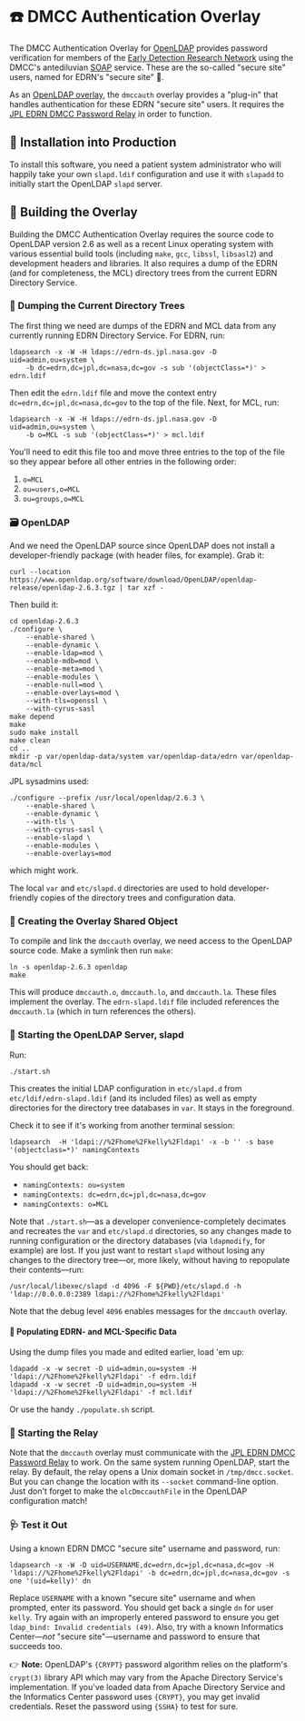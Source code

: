 # ☎️ DMCC Authentication Overlay

The DMCC Authentication Overlay for [OpenLDAP](https://www.openldap.org/) provides password verification for members of the [Early Detection Research Network](https://edrn.nci.nih.gov/) using the DMCC's antediluvian [SOAP](https://www.infoq.com/articles/rest-soap/) service. These are the so-called "secure site" users, named for EDRN's "secure site" 🤭.

As an [OpenLDAP overlay](https://www.openldap.org/doc/admin26/overlays.html), the `dmccauth` overlay provides a "plug-in" that handles authentication for these EDRN "secure site" users. It requires the [JPL EDRN DMCC Password Relay](https://github.com/EDRN/jpl.edrn.dmcc.passwordrelay) in order to function.


## 💽 Installation into Production

To install this software, you need a patient system administrator who will happily take your own `slapd.ldif` configuration and use it with `slapadd` to initially start the OpenLDAP `slapd` server.


## 🧱 Building the Overlay

Building the DMCC Authentication Overlay requires the source code to OpenLDAP version 2.6 as well as a recent Linux operating system with various essential build tools (including `make`, `gcc`, `libssl`, `libsasl2`) and development headers and libraries. It also requires a dump of the EDRN (and for completeness, the MCL) directory trees from the current EDRN Directory Service.


### 💩 Dumping the Current Directory Trees

The first thing we need are dumps of the EDRN and MCL data from any currently running EDRN Directory Service. For EDRN, run:

    ldapsearch -x -W -H ldaps://edrn-ds.jpl.nasa.gov -D uid=admin,ou=system \
        -b dc=edrn,dc=jpl,dc=nasa,dc=gov -s sub '(objectClass=*)' > edrn.ldif

Then edit the `edrn.ldif` file and move the context entry `dc=edrn,dc=jpl,dc=nasa,dc=gov` to the top of the file. Next, for MCL, run:

    ldapsearch -x -W -H ldaps://edrn-ds.jpl.nasa.gov -D uid=admin,ou=system \
        -b o=MCL -s sub '(objectClass=*)' > mcl.ldif

You'll need to edit this file too and move three entries to the top of the file so they appear before all other entries in the following order:

1. `o=MCL`
2. `ou=users,o=MCL`
3. `ou=groups,o=MCL`


### 🗃 OpenLDAP

And we need the OpenLDAP source since OpenLDAP does not install a developer-friendly package (with header files, for example). Grab it:

    curl --location https://www.openldap.org/software/download/OpenLDAP/openldap-release/openldap-2.6.3.tgz | tar xzf -

Then build it:

    cd openldap-2.6.3
    ./configure \
        --enable-shared \
        --enable-dynamic \
        --enable-ldap=mod \
        --enable-mdb=mod \
        --enable-meta=mod \
        --enable-modules \
        --enable-null=mod \
        --enable-overlays=mod \
        --with-tls=openssl \
        --with-cyrus-sasl 
    make depend
    make
    sudo make install
    make clean
    cd ..
    mkdir -p var/openldap-data/system var/openldap-data/edrn var/openldap-data/mcl

JPL sysadmins used:

    ./configure --prefix /usr/local/openldap/2.6.3 \
        --enable-shared \
        --enable-dynamic \
        --with-tls \
        --with-cyrus-sasl \
        --enable-slapd \
        --enable-modules \
        --enable-overlays=mod

which might work.

The local `var` and `etc/slapd.d` directories are used to hold developer-friendly copies of the directory trees and configuration data.

### 🔌 Creating the Overlay Shared Object

To compile and link the `dmccauth` overlay, we need access to the OpenLDAP source code. Make a symlink then run `make`:

    ln -s openldap-2.6.3 openldap
    make

This will produce `dmccauth.o`, `dmccauth.lo`, and `dmccauth.la`. These files implement the overlay. The `edrn-slapd.ldif` file included references the `dmccauth.la` (which in turn references the others).


### 🚀 Starting the OpenLDAP Server, slapd

Run:

    ./start.sh

This creates the initial LDAP configuration in `etc/slapd.d` from `etc/ldif/edrn-slapd.ldif` (and its included files) as well as empty directories for the directory tree databases in `var`. It stays in the foreground.

Check it to see if it's working from another terminal session:

    ldapsearch  -H 'ldapi://%2Fhome%2Fkelly%2Fldapi' -x -b '' -s base '(objectclass=*)' namingContexts

You should get back:

-   `namingContexts: ou=system`
-   `namingContexts: dc=edrn,dc=jpl,dc=nasa,dc=gov`
-   `namingContexts: o=MCL`

Note that `./start.sh`—as a developer convenience-completely decimates and recreates the `var` and `etc/slapd.d` directories, so any changes made to running configuration or the directory databases (via `ldapmodify`, for example) are lost. If you just want to restart `slapd` without losing any changes to the directory tree—or, more likely, without having to repopulate their contents—run:

    /usr/local/libexec/slapd -d 4096 -F ${PWD}/etc/slapd.d -h 'ldap://0.0.0.0:2389 ldapi://%2Fhome%2Fkelly%2Fldapi'

Note that the debug level `4096` enables messages for the `dmccauth` overlay.


#### 🚛 Populating EDRN- and MCL-Specific Data

Using the dump files you made and edited earlier, load 'em up:

    ldapadd -x -w secret -D uid=admin,ou=system -H 'ldapi://%2Fhome%2Fkelly%2Fldapi' -f edrn.ldif 
    ldapadd -x -w secret -D uid=admin,ou=system -H 'ldapi://%2Fhome%2Fkelly%2Fldapi' -f mcl.ldif 

Or use the handy `./populate.sh` script.


### 🏃 Starting the Relay

Note that the `dmccauth` overlay must communicate with the [JPL EDRN DMCC Password Relay](https://github.com/EDRN/jpl.edrn.dmcc.passwordrelay) to work. On the same system running OpenLDAP, start the relay. By default, the relay opens a Unix domain socket in `/tmp/dmcc.socket`. But you can change the location with its `--socket` command-line option. Just don't forget to make the `olcDmccauthFile` in the OpenLDAP configuration match!


### 🩺 Test it Out

Using a known EDRN DMCC "secure site" username and password, run:

    ldapsearch -x -W -D uid=USERNAME,dc=edrn,dc=jpl,dc=nasa,dc=gov -H 'ldapi://%2Fhome%2Fkelly%2Fldapi' -b dc=edrn,dc=jpl,dc=nasa,dc=gov -s one '(uid=kelly)' dn

Replace `USERNAME` with a known "secure site" username and when prompted, enter its password. You should get back a single `dn` for user `kelly`. Try again with an improperly entered password to ensure you get `ldap_bind: Invalid credentials (49)`. Also, try with a known Informatics Center—_not_ "secure site"—username and password to ensure that succeeds too.

👉 **Note:** OpenLDAP's `{CRYPT}` password algorithm relies on the platform's `crypt(3)` library API which may vary from the Apache Directory Service's implementation. If you've loaded data from Apache Directory Service and the Informatics Center password uses `{CRYPT}`, you may get invalid credentials. Reset the password using `{SSHA}` to test for sure.

